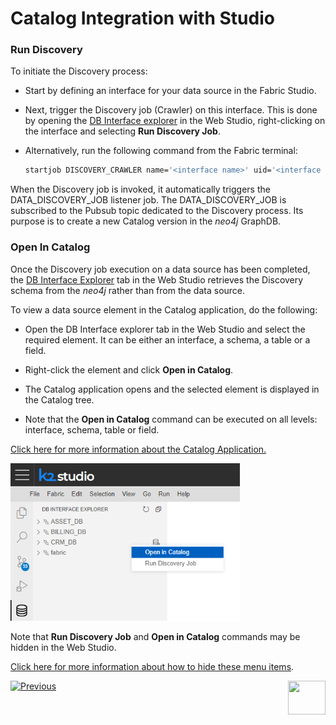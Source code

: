 <web>

# Catalog Integration with Studio

### Run Discovery

To initiate the Discovery process:

* Start by defining an interface for your data source in the Fabric Studio. 

* Next, trigger the Discovery job (Crawler) on this interface. This is done by opening the [DB Interface explorer](/articles/04_fabric_studio/25_web_data_explorer.md) in the Web Studio, right-clicking on the interface and selecting **Run Discovery Job**.

* Alternatively, run the following command from the Fabric terminal:

  ~~~bash
  startjob DISCOVERY_CRAWLER name='<interface name>' uid='<interface name>';
  ~~~

When the Discovery job is invoked, it automatically triggers the DATA_DISCOVERY_JOB listener job. The DATA_DISCOVERY_JOB is subscribed to the Pubsub topic dedicated to the Discovery process. Its purpose is to create a new Catalog version in the *neo4j* GraphDB.

### Open In Catalog

Once the Discovery job execution on a data source has been completed, the [DB Interface Explorer](/articles/04_fabric_studio/25_web_data_explorer.md) tab in the Web Studio retrieves the Discovery schema from the *neo4j* rather than from the data source.

To view a data source element in the Catalog application, do the following:

* Open the DB Interface explorer tab in the Web Studio and select the required element. It can be either an interface, a schema, a table or a field.

* Right-click the element and click **Open in Catalog**. 

* The Catalog application opens and the selected element is displayed in the Catalog tree.

* Note that the **Open in Catalog** command can be executed on all levels: interface, schema, table or field.

[Click here for more information about the Catalog Application.](05_catalog_app.md)

<img src="images/show_catalog_commands.png" style="zoom:75%;" />

Note that **Run Discovery Job** and **Open in Catalog** commands may be hidden in the Web Studio. 

[Click here for more information about how to hide these menu items](21_advanced_settings.md#web-studio).





[![Previous](/articles/images/Previous.png)](04_plugin_framework.md)[<img align="right" width="60" height="54" src="/articles/images/Next.png">](05_catalog_app.md) 

</web>
